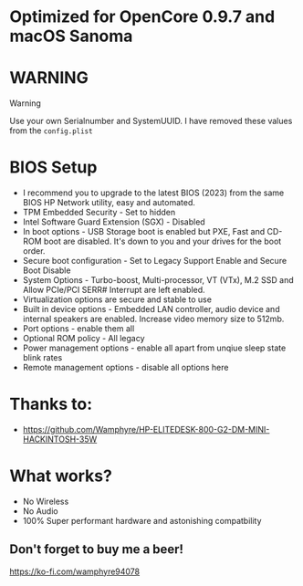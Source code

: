 # Optimized for OpenCore 0.9.7 and macOS Sanoma


# WARNING

> [!WARNING]  
> Use your own Serialnumber and SystemUUID. I have removed these values from the `config.plist`
# BIOS Setup

- I recommend you to upgrade to the latest BIOS (2023) from the same BIOS HP Network utility, easy and automated.
- TPM Embedded Security - Set to hidden
- Intel Software Guard Extension (SGX) - Disabled
- In boot options - USB Storage boot is enabled but PXE, Fast and CD-ROM boot are disabled. It's down to you and your drives for the boot order.
- Secure boot configuration - Set to Legacy Support Enable and Secure Boot Disable
- System Options - Turbo-boost, Multi-processor, VT (VTx), M.2 SSD and Allow PCIe/PCI SERR# Interrupt are left enabled.
- Virtualization options are secure and stable to use
- Built in device options - Embedded LAN controller, audio device and internal speakers are enabled. Increase video memory size to 512mb.
- Port options - enable them all
- Optional ROM policy - All legacy
- Power management options - enable all apart from unqiue sleep state blink rates
- Remote management options - disable all options here

# Thanks to:

- https://github.com/Wamphyre/HP-ELITEDESK-800-G2-DM-MINI-HACKINTOSH-35W

# What works?

- No Wireless
- No Audio
- 100% Super performant hardware and astonishing compatbility

## Don't forget to buy me a beer!
https://ko-fi.com/wamphyre94078